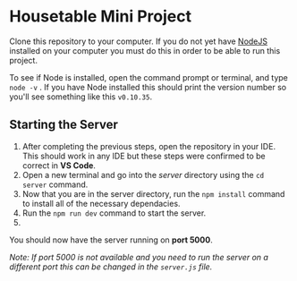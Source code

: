 # Housetable Mini Project
Clone this repository to your computer. If you do not yet have [NodeJS](https://nodejs.org/en) installed on your computer you must do this in order to be able to run this project.

To see if Node is installed, open the command prompt or terminal, and type `node -v` . If you have Node installed this should print the version number so you'll see something like this `v0.10.35`.

## Starting the Server
1. After completing the previous steps, open the repository in your IDE. This should work in any IDE but these steps were confirmed to be correct in **VS Code**.
2. Open a new terminal and go into the *server* directory using the `cd server` command.
3. Now that you are in the server directory, run the `npm install` command to install all of the necessary dependacies.
4. Run the `npm run dev` command to start the server.
5. 
You should now have the server running on **port 5000**.

*Note: If port 5000 is not available and you need to run the server on a different port this can be changed in the `server.js` file.*
